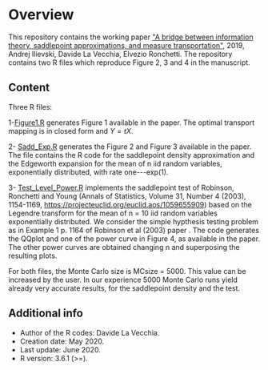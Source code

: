 # Overview

This repository contains the working paper ["A bridge between information theory, saddlepoint approximations,
and measure transportation"](https://github.com/dvdlvc/MyGitHub/blob/Saddlepoint_MeasureTransportation/June_2020_MongeKantorovich_Saddlepoint.pdf), 2019, 
Andrej Ilievski, Davide La Vecchia, Elvezio Ronchetti. The repository  contains two R files which reproduce Figure 2, 3 and 4 
in the manuscript.

## Content

Three R files:

1-[Figure1.R](https://github.com/dvdlvc/MyGitHub/blob/Saddlepoint_MeasureTransportation/Figure1.R) generates Figure 1 
available in the paper. The optimal transport mapping is in closed form and $Y=tX$.

2- [Sadd_Exp.R](https://github.com/dvdlvc/MyGitHub/blob/Saddlepoint_MeasureTransportation/Sadd_Exp.R) generates the Figure 2 
and Figure 3 available in the paper. The file contains the R code for the saddlepoint density approximation and the 
Edgeworth expansion for the mean of n iid random variables, exponentially distributed, with rate one---exp(1).

3- [Test_Level_Power.R](https://github.com/dvdlvc/MyGitHub/blob/Saddlepoint_MeasureTransportation/Test_Level_Power.R) 
implements the saddlepoint test of Robinson, Ronchetti and Young (Annals of Statistics, Volume 31, Number 4 (2003), 1154-1169, 
https://projecteuclid.org/euclid.aos/1059655909) based on the Legendre transform for the mean 
of n = 10 iid random variables exponentially distributed. We consider the simple hypthesis testing problem as in Example 1 p. 
1164 of Robinson et al (2003) paper . The code generates the QQplot and one of the power curve in Figure 4, as available in 
the paper. The other power curves are obtained changing n and superposing the resulting plots.

For both files, the Monte Carlo size is MCsize = 5000. This value can be increased by the user. In our experience 5000 Monte 
Carlo runs yield already very accurate results, for the saddlepoint density and the test. 

## Additional info
- Author of the R codes: Davide La Vecchia.
- Creation date: May 2020. 
- Last update: June 2020. 
- R version: 3.6.1 (>=).
